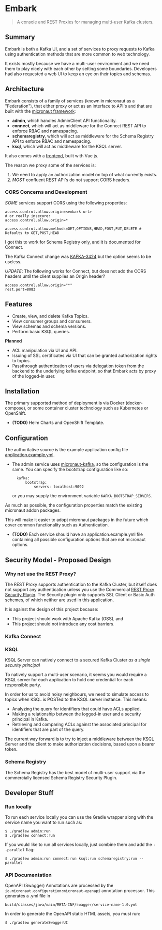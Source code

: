 # Embark #

> A console and REST Proxies for managing multi-user Kafka clusters.

## Summary ##

Embark is both a Kafka UI, and a set of services to proxy requests to Kafka using authentication methods that are more 
common to web technology.

It exists mostly because we have a multi-user environment and we need them to play nicely with each other by setting
some boundaries. Developers had also requested a web UI to keep an eye on their topics and schemas.

## Architecture ##

Embark consists of a family of services (known in micronaut as a "Federation"), 
that either proxy or act as an interface to API's 
and that are built with the [micronaut framework](https://micronaut.io/):

- **admin**, which handles AdminClient API functionality.
- **connect**, which will act as middleware for the Connect REST API to
  enforce RBAC and namespacing.
- **schemaregistry**, which will act as middleware for the Schema Registry
  API to enforce RBAC and namespacing.
- **ksql**, which will act as middleware for the KSQL server.

It also comes with a [frontend](frontend), built with Vue.js.

The reason we proxy some of the services is:

1. We need to apply an authorization model on top of what currently exists.
2. *MOST* confluent REST API's do not support CORS headers.

### CORS Concerns and Development ###

*SOME* services support CORS using the following properties:

    access.control.allow.origin=<embark url>
    # or really insecure:
    access.control.allow.origin=*
    
    access.control.allow.methods=GET,OPTIONS,HEAD,POST,PUT,DELETE # Defaults to GET,POST,HEAD

I got this to work for Schema Registry only, and it is documented for Connect.

The Kafka Connect change was [KAFKA-3424](https://github.com/apache/kafka/commit/eb823281a52f3b27c3a889e7412bc07b3024e688)
but the option seems to be useless.

*UPDATE*: The following works for Connect, but does not add the CORS headers until the client supplies an Origin header?

    access.control.allow.origin="*"
    rest.port=8083

## Features ##

- Create, view, and delete Kafka Topics.
- View consumer groups and consumers.
- View schemas and schema versions.
- Perform basic KSQL queries.

**Planned**

- ACL manipulation via UI and API.
- Issuing of SSL certificates via UI that can be granted authorization rights to topics.
- Passthrough authentication of users via delegation token from the backend to the underlying kafka endpoint, so that
  Embark acts by proxy of the logged-in user.

## Installation ##

The primary supported method of deployment is via Docker (docker-compose), or some container cluster technology such as 
Kubernetes or OpenShift.

- **(TODO)** Helm Charts and OpenShift Template.

## Configuration ##

The authoritative source is the example application config file [application.example.yml](application.example.yml).

- The admin service uses [micronaut-kafka](https://micronaut-projects.github.io/micronaut-kafka/latest/guide/), so
  the configuration is the same. You can specify the bootstrap configuration like so:   

        kafka:
            bootstrap:
                servers: localhost:9092

  or you may supply the environment variable `KAFKA_BOOTSTRAP_SERVERS`.


As much as possible, the configuration properties match the existing micronaut addon packages.

This will make it easier to adopt micronaut packages in the future which cover common functionality such as Authentication.

- **(TODO)** Each service should have an application.example.yml file containing all possible configuration options that
    are not micronaut options. 

## Security Model - Proposed Design ##

### Why not use the REST Proxy? ###

The REST Proxy supports authentication to the Kafka Cluster, but itself does not support any authentication unless
you use the Commercial [REST Proxy Security Plugin](). The Security plugin only supports SSL Client or Basic Auth
schemes, of which neither are used in this application.

It is against the design of this project because:

- This project should work with Apache Kafka (OSS), and
- This project should not introduce any cost barriers.

### Kafka Connect ###


### KSQL ###

KSQL Server can natively connect to a secured Kafka Cluster _as a single security principal_

To natively support a multi-user scenario, it seems you would require 
a KSQL server for each application to hold one credential for each
responsible party.

In order for us to avoid noisy neighbours, we need to simulate access to topics when KSQL is
POSTed to the KSQL server instance. This means:

- Analyzing the query for identifiers that could have ACLs applied.
- Making a relationship between the logged-in user and a security principal in Kafka.
- Retrieving and comparing ACLs against the associated principal for identifiers that are
  part of the query.

The current way forward is to try to inject a middleware between the KSQL Server
and the client to make authorization decisions, based upon a bearer token.

### Schema Registry ###

The Schema Registry has the best model of multi-user support via the commercially licensed
Schema Registry Security Plugin.

## Developer Stuff ##

### Run locally ###

To run each service locally you can use the Gradle wrapper along with the service name you want to run such as:

    $ ./gradlew admin:run
    $ ./gradlew connect:run
    
If you would like to run all services locally, just combine them and add the `--parallel` flag:

    $ ./gradlew admin:run connect:run ksql:run schemaregistry:run --parallel
    
### API Documentation ###

OpenAPI (Swagger) Annotations are processed by the `io.micronaut.configuration:micronaut-openapi` annotation processor.
This generates a .yml file in 

    build/classes/java/main/META-INF/swagger/service-name-1.0.yml

In order to generate the OpenAPI static HTML assets, you must run:

    $ ./gradlew generateSwaggerUI
    
